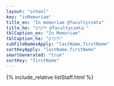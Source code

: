 ```yaml
---
layout: "school"
key: "inMemoriam"
title_en: "In memoriam @facultycsmta"
title_he: "לזיכרם @facultycsmta`"
tblCaption_en: "In Memoriam"
tblCaption_he: "לזיכרם"
subFileNamesApply: "lastName,firstName"
sortKeyApply: "lastName,firstName"
smartGenerated: "true"
sortKey: "firstName"
---
```

{% include_relative listStaff.html %}
